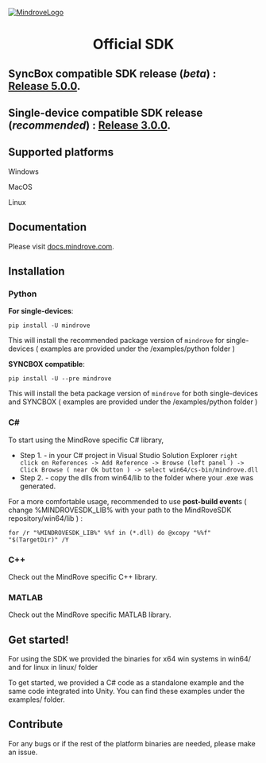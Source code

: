 [![MindroveLogo](https://mindrove.com/wp-content/uploads/2023/04/MindRove_logo_2023.svg)](https://mindrove.com)
# <p align="center">Official SDK</p>
## SyncBox compatible SDK release (***beta***) : [Release 5.0.0](https://github.com/MindRove/MindRoveSDK/releases/tag/5.0.0).
## Single-device compatible SDK release (***recommended***) : [Release 3.0.0](https://github.com/MindRove/MindRoveSDK/releases/tag/3.0.0).

## Supported platforms

Windows

MacOS

Linux

## Documentation
Please visit [docs.mindrove.com](https://docs.mindrove.com). 

## Installation 
### Python 
**For single-devices**:

    pip install -U mindrove

This will install the recommended package version of `mindrove` for single-devices ( examples are provided under the /examples/python folder )

**SYNCBOX compatible**:

    pip install -U --pre mindrove
    
This will install the beta package version of `mindrove` for both single-devices and SYNCBOX ( examples are provided under the /examples/python folder )

### C# 
To start using the MindRove specific C# library, 
- Step 1. - in your C# project in Visual Studio Solution Explorer `right click on References -> Add Reference -> Browse (left panel ) -> Click Browse ( near Ok button ) -> select win64/cs-bin/mindrove.dll`
- Step 2. -  copy the dlls from win64/lib to the folder where your .exe was generated. 

For a more comfortable usage, recommended to use **post-build event**s ( change %MINDROVESDK_LIB% with your path to the MindRoveSDK repository/win64/lib ) : 

    for /r "%MINDROVESDK_LIB%" %%f in (*.dll) do @xcopy "%%f" "$(TargetDir)" /Y

### C++ 
Check out the MindRove specific C++ library.

### MATLAB 
Check out the MindRove specific MATLAB library.


## Get started!
For using the SDK we provided the binaries for x64 win systems in win64/ and for linux in linux/ folder

To get started, we provided a C# code as a standalone example and the same code integrated into Unity. You can find these examples under the examples/ folder. 

## Contribute
For any bugs or if the rest of the platform binaries are needed, please make an issue.

